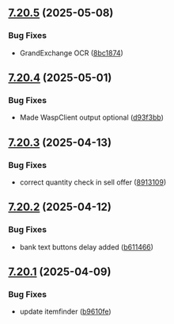 ## [7.20.5](https://github.com/Torwent/SRL-T/compare/v7.20.4...v7.20.5) (2025-05-08)


### Bug Fixes

* GrandExchange OCR ([8bc1874](https://github.com/Torwent/SRL-T/commit/8bc187440f12e96727d466afcd80faa68fd64542))



## [7.20.4](https://github.com/Torwent/SRL-T/compare/v7.20.3...v7.20.4) (2025-05-01)


### Bug Fixes

* Made WaspClient output optional ([d93f3bb](https://github.com/Torwent/SRL-T/commit/d93f3bb4fc06b30f842a764481902bda43f2b8d7))



## [7.20.3](https://github.com/Torwent/SRL-T/compare/v7.20.2...v7.20.3) (2025-04-13)


### Bug Fixes

* correct quantity check in sell offer ([8913109](https://github.com/Torwent/SRL-T/commit/8913109b3d53303b87b336204c178b5180be13dd))



## [7.20.2](https://github.com/Torwent/SRL-T/compare/v7.20.1...v7.20.2) (2025-04-12)


### Bug Fixes

* bank text buttons delay added ([b611466](https://github.com/Torwent/SRL-T/commit/b611466a7789d7fea987e521652fb20787ef077d))



## [7.20.1](https://github.com/Torwent/SRL-T/compare/v7.20.0...v7.20.1) (2025-04-09)


### Bug Fixes

* update itemfinder ([b9610fe](https://github.com/Torwent/SRL-T/commit/b9610fecf95f397880044ae4fa542007045dae24))



